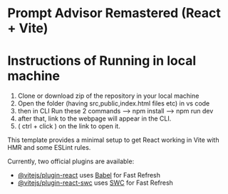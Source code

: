 # Prompt Advisor Remastered (React + Vite)

# Instructions of Running in local machine
1) Clone or download zip of the repository in your local machine
2) Open the  folder (having src,public,index.html files etc) in vs code 
3) then in CLI Run these 2 commands 
    --> npm install
    --> npm run dev
4) after that, link to the webpage will appear in the CLI.
5) ( ctrl + click ) on the link to open it.

This template provides a minimal setup to get React working in Vite with HMR and some ESLint rules.

Currently, two official plugins are available:

- [@vitejs/plugin-react](https://github.com/vitejs/vite-plugin-react/blob/main/packages/plugin-react/README.md) uses [Babel](https://babeljs.io/) for Fast Refresh
- [@vitejs/plugin-react-swc](https://github.com/vitejs/vite-plugin-react-swc) uses [SWC](https://swc.rs/) for Fast Refresh
